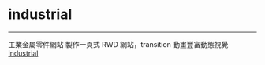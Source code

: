 # industrial
---
工業金屬零件網站
製作一頁式 RWD 網站，transition 動畫豐富動態視覺
[industrial](https://happy9990929.github.io/indurstrial/)
